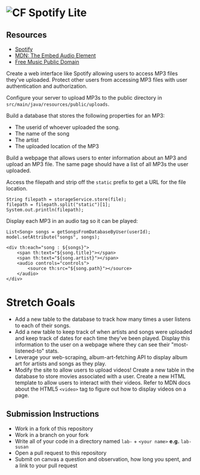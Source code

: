 # ![CF](http://i.imgur.com/7v5ASc8.png) Spotify Lite

## Resources
* [Spotify](http://spotify.com)
* [MDN: The Embed Audio Element](https://developer.mozilla.org/en-US/docs/Web/HTML/Element/audio)
* [Free Music Public Domain](http://www.freemusicpublicdomain.com/)

Create a web interface like Spotify allowing users to access MP3 files they've
uploaded. Protect other users from accessing MP3 files with user authentication
and authorization.

Configure your server to upload MP3s to the public directory in
`src/main/java/resources/public/uploads`.

Build a database that stores the following properties for an MP3:
* The userid of whoever uploaded the song.
* The name of the song
* The artist
* The uploaded location of the MP3

Build a webpage that allows users to enter information about an MP3 and upload
an MP3 file. The same page should have a list of all MP3s the user uploaded.

Access the filepath and strip off the `static` prefix to get a URL for the file
location.

```
String filepath = storageService.store(file);
filepath = filepath.split("static")[1];
System.out.println(filepath);
```

Display each MP3 in an audio tag so it can be played:

```
List<Song> songs = getSongsFromDatabaseByUser(userId);
model.setAttribute("songs", songs);

<div th:each="song : ${songs}">
    <span th:text="${song.title}"></span>
    <span th:text="${song.artist}"></span>
    <audio controls="controls">
        <source th:src="${song.path}"></source>
    </audio>
</div>
```

# Stretch Goals
* Add a new table to the database to track how many times a user listens to
  each of their songs.
* Add a new table to keep track of when artists and songs were uploaded and
  keep track of dates for each time they've been played. Display this
  information to the user on a webpage where they can see their "most-listened-to"
  stats.
* Leverage your web-scraping, album-art-fetching API to display album art
  for artists and songs as they play.
* Modify the site to allow users to upload videos! Create a new table in the
  database to store movies associated with a user. Create a new HTML template
  to allow users to interact with their videos. Refer to MDN docs about the
  HTML5 `<video>` tag to figure out how to display videos on a page.

## Submission Instructions
* Work in a fork of this repository
* Work in a branch on your fork
* Write all of your code in a directory named `lab-` + `<your name>` **e.g.** `lab-susan`
* Open a pull request to this repository
* Submit on canvas a question and observation, how long you spent, and a link to
  your pull request
